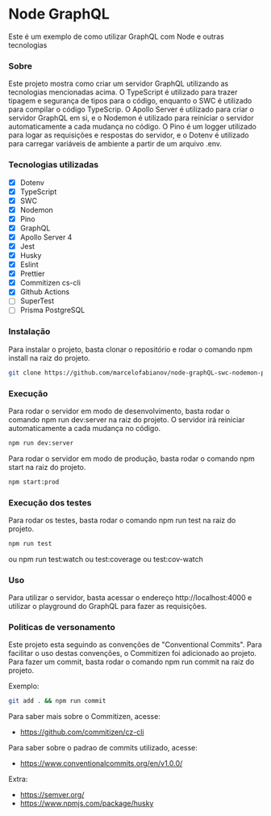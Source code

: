# Node GraphQL

Este é um exemplo de como utilizar GraphQL com Node e outras tecnologias

### Sobre

Este projeto mostra como criar um servidor GraphQL utilizando as tecnologias mencionadas acima. O TypeScript é utilizado para trazer tipagem e segurança de tipos para o código, enquanto o SWC é utilizado para compilar o código TypeScrip. O Apollo Server é utilizado para criar o servidor GraphQL em si, e o Nodemon é utilizado para reiniciar o servidor automaticamente a cada mudança no código. O Pino é um logger utilizado para logar as requisições e respostas do servidor, e o Dotenv é utilizado para carregar variáveis de ambiente a partir de um arquivo .env.

### Tecnologias utilizadas

- [x] Dotenv
- [x] TypeScript
- [x] SWC
- [x] Nodemon
- [x] Pino
- [x] GraphQL
- [x] Apollo Server 4
- [x] Jest
- [x] Husky
- [x] Eslint
- [x] Prettier
- [x] Commitizen cs-cli
- [x] Github Actions
- [ ] SuperTest
- [ ] Prisma PostgreSQL

### Instalação

Para instalar o projeto, basta clonar o repositório e rodar o comando npm install na raiz do projeto.

```bash
git clone https://github.com/marcelofabianov/node-graphQL-swc-nodemon-pino && npm install
```

### Execução

Para rodar o servidor em modo de desenvolvimento, basta rodar o comando npm run dev:server na raiz do projeto. O servidor irá reiniciar automaticamente a cada mudança no código.

```bash
npm run dev:server
```

Para rodar o servidor em modo de produção, basta rodar o comando npm start na raiz do projeto.

```bash
npm start:prod
```

### Execução dos testes

Para rodar os testes, basta rodar o comando npm run test na raiz do projeto.

```bash
npm run test
```

ou npm run test:watch ou test:coverage ou test:cov-watch

### Uso

Para utilizar o servidor, basta acessar o endereço http://localhost:4000 e utilizar o playground do GraphQL para fazer as requisições.

### Politicas de versonamento

Este projeto esta seguindo as convenções de "Conventional Commits". Para facilitar o uso destas convenções, o Commitizen foi adicionado ao projeto. Para fazer um commit, basta rodar o comando npm run commit na raiz do projeto.

Exemplo:

```bash
git add . && npm run commit
```

Para saber mais sobre o Commitizen, acesse:

- https://github.com/commitizen/cz-cli

Para saber sobre o padrao de commits utilizado, acesse:

- https://www.conventionalcommits.org/en/v1.0.0/

Extra:

- https://semver.org/
- https://www.npmjs.com/package/husky
